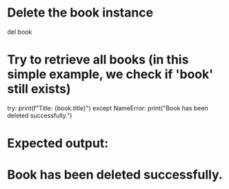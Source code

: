 # Delete the book instance
del book

# Try to retrieve all books (in this simple example, we check if 'book' still exists)
try:
    print(f"Title: {book.title}")
except NameError:
    print("Book has been deleted successfully.")

# Expected output:
# Book has been deleted successfully.
